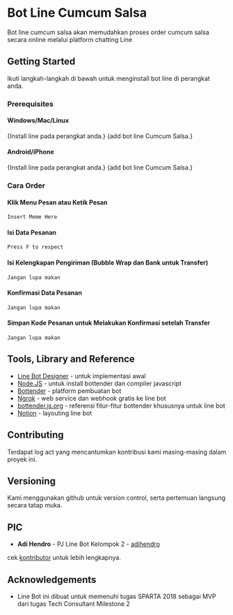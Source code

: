 # Bot Line Cumcum Salsa
Bot line cumcum salsa akan memudahkan proses order cumcum salsa secara online melalui platform chatting Line

## Getting Started
Ikuti langkah-langkah di bawah untuk menginstall bot line di perangkat anda.

### Prerequisites
#### Windows/Mac/Linux
{Install line pada perangkat anda.}
{add bot line Cumcum Salsa.}

#### Android/iPhone
{Install line pada perangkat anda.}
{add bot line Cumcum Salsa.}

### Cara Order
#### Klik Menu Pesan atau Ketik Pesan
```
Insert Meme Here
```

#### Isi Data Pesanan
```
Press F to respect
```

#### Isi Kelengkapan Pengiriman (Bubble Wrap dan Bank untuk Transfer)
```
Jangan lupa makan
```

#### Konfirmasi Data Pesanan
```
Jangan lupa makan
```

#### Simpan Kode Pesanan untuk Melakukan Konfirmasi setelah Transfer
```
Jangan lupa makan
```

## Tools, Library and Reference
* [Line Bot Designer](https://developers.line.biz/en/services/bot-designer/) - untuk implementasi awal
* [Node.JS](https://nodejs.org/en/) - untuk install bottender dan compiler javascript
* [Bottender](http://bottender.js.org/docs/GettingStarted) - platform pembuatan bot
* [Ngrok](https://ngrok.com/download) - web service dan webhook gratis ke line bot
* [bottender.js.org](https://bottender.js.org/docs/APIReference-LineContext) - referensi fitur-fitur bottender khususnya untuk line bot
* [Notion](https://www.notion.so/Line-Bot-19f68b9a527248d2b7352788c8981076) - layouting line bot

## Contributing
Terdapat log act yang mencantumkan kontribusi kami masing-masing dalam proyek ini.

## Versioning
Kami menggunakan github untuk version control, serta pertemuan langsung secara tatap muka.

## PIC
* **Adi Hendro** - PJ Line Bot Kelompok 2 - [adihendro](https://github.com/adihendro)

cek [kontributor](https://docs.google.com/document/d/1liWSbPbjdCybE40tjTHKcpNfbiDAxUY-/edit#) untuk lebih lengkapnya.

## Acknowledgements
* Line Bot ini dibuat untuk memenuhi tugas SPARTA 2018 sebagai MVP dari tugas Tech Consultant Milestone 2

